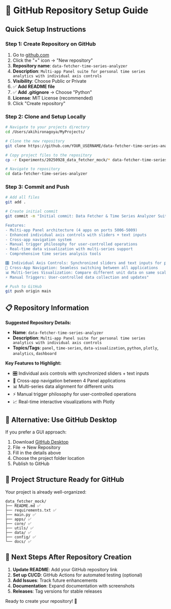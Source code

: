 # 🚀 GitHub Repository Setup Guide

## Quick Setup Instructions

### Step 1: Create Repository on GitHub
1. Go to [github.com](https://github.com)
2. Click the "+" icon → "New repository"
3. **Repository name**: `data-fetcher-time-series-analyzer`
4. **Description**: `Multi-app Panel suite for personal time series analytics with individual axis controls`
5. **Visibility**: Choose Public or Private
6. ✅ **Add README file**
7. ✅ **Add .gitignore** → Choose "Python"
8. **License**: MIT License (recommended)
9. Click "Create repository"

### Step 2: Clone and Setup Locally
```bash
# Navigate to your projects directory
cd /Users/akihironagoya/MyProjects/

# Clone the new repository
git clone https://github.com/YOUR_USERNAME/data-fetcher-time-series-analyzer.git

# Copy project files to the repository
cp -r Experiments/20250928_data_fetcher_mock/* data-fetcher-time-series-analyzer/

# Navigate to repository
cd data-fetcher-time-series-analyzer
```

### Step 3: Commit and Push
```bash
# Add all files
git add .

# Create initial commit
git commit -m "Initial commit: Data Fetcher & Time Series Analyzer Suite

Features:
- Multi-app Panel architecture (4 apps on ports 5006-5009)
- Enhanced individual axis controls with sliders + text inputs
- Cross-app navigation system
- Manual trigger philosophy for user-controlled operations
- Real-time data visualization with multi-series support
- Comprehensive time series analysis tools

🎛️ Individual Axis Controls: Synchronized sliders and text inputs for precise data alignment
🧭 Cross-App Navigation: Seamless switching between all applications
📊 Multi-Series Visualization: Compare different unit data on same scale
⚡ Manual Triggers: User-controlled data collection and updates"

# Push to GitHub
git push origin main
```

## 📋 Repository Information

**Suggested Repository Details:**

- **Name**: `data-fetcher-time-series-analyzer`
- **Description**: `Multi-app Panel suite for personal time series analytics with individual axis controls`
- **Topics/Tags**: `panel`, `time-series`, `data-visualization`, `python`, `plotly`, `analytics`, `dashboard`

**Key Features to Highlight:**
- 🎛️ Individual axis controls with synchronized sliders + text inputs
- 🧭 Cross-app navigation between 4 Panel applications
- 📊 Multi-series data alignment for different units
- ⚡ Manual trigger philosophy for user-controlled operations
- 📈 Real-time interactive visualizations with Plotly

## 🔗 Alternative: Use GitHub Desktop

If you prefer a GUI approach:
1. Download [GitHub Desktop](https://desktop.github.com/)
2. File → New Repository
3. Fill in the details above
4. Choose the project folder location
5. Publish to GitHub

## 📁 Project Structure Ready for GitHub

Your project is already well-organized:
```
data_fetcher_mock/
├── README.md ✅
├── requirements.txt ✅
├── main.py ✅
├── apps/ ✅
├── core/ ✅
├── utils/ ✅
├── data/ ✅
├── config/ ✅
└── docs/ ✅
```

## 🎯 Next Steps After Repository Creation

1. **Update README**: Add your GitHub repository link
2. **Set up CI/CD**: GitHub Actions for automated testing (optional)
3. **Add Issues**: Track future enhancements
4. **Documentation**: Expand documentation with screenshots
5. **Releases**: Tag versions for stable releases

Ready to create your repository! 🚀